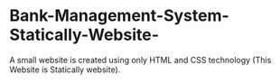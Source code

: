 # Bank-Management-System-Statically-Website-
A small website is created using only HTML and CSS technology (This Website is Statically website).
